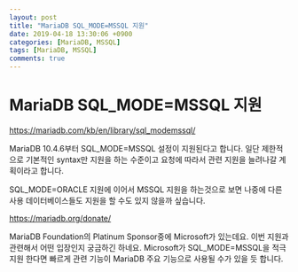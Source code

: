 ```yaml
---
layout: post
title: "MariaDB SQL_MODE=MSSQL 지원"
date: 2019-04-18 13:30:06 +0900
categories: [MariaDB, MSSQL]
tags: [MariaDB, MSSQL]
comments: true
---
```

# MariaDB SQL_MODE=MSSQL 지원
https://mariadb.com/kb/en/library/sql_modemssql/

MariaDB 10.4.6부터 SQL_MODE=MSSQL 설정이 지원된다고 합니다.
일단 제한적으로 기본적인 syntax만 지원을 하는 수준이고 요청에 따라서 관련 지원을 늘려나갈 계획이라고 합니다.

SQL_MODE=ORACLE 지원에 이어서 MSSQL 지원을 하는것으로 보면 나중에 다른 사용 데이터베이스들도 지원을 할 수도 있지 않을까 싶습니다.

https://mariadb.org/donate/

MariaDB Foundation의 Platinum Sponsor중에 Microsoft가 있는데요.
이번 지원과 관련해서 어떤 입장인지 궁금하긴 하네요.
Microsoft가 SQL_MODE=MSSQL을 적극 지원 한다면 빠르게 관련 기능이 MariaDB 주요 기능으로 사용될 수가 있을 듯 합니다.
